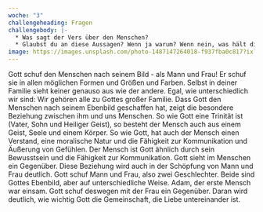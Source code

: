 ```yaml
---
woche: "3"
challengeheading: Fragen
challengebody: |-
  * Was sagt der Vers über den Menschen?
  * Glaubst du an diese Aussagen? Wenn ja warum? Wenn nein, was hält dich ab?
image: https://images.unsplash.com/photo-1487147264018-f937fba0c817?ixlib=rb-1.2.1&ixid=eyJhcHBfaWQiOjEyMDd9&auto=format&fit=crop&w=1650&q=80
---
```


Gott schuf den Menschen nach seinem Bild - als Mann und Frau!
Er schuf sie in allen möglichen Formen und Größen und Farben. Selbst in deiner Familie sieht keiner genauso aus wie der andere. Egal, wie unterschiedlich wir sind: Wir gehören alle zu Gottes großer Familie. Dass Gott den Menschen nach seinem Ebenbild geschaffen hat, zeigt die besondere Beziehung zwischen ihm und uns Menschen. So wie Gott eine Trinität ist (Vater, Sohn und Heiliger Geist), so besteht der Mensch auch aus einem Geist, Seele und einem Körper. So wie Gott, hat auch der Mensch einen Verstand, eine moralische Natur und die Fähigkeit zur Kommunikation und Äußerung von Gefühlen. Der Mensch ist Gott ähnlich durch sein Bewusstsein und die Fähigkeit zur Kommunikation. Gott sieht im Menschen ein Gegenüber. Diese Beziehung wird auch in der Schöpfung von Mann und Frau deutlich. Gott schuf Mann und Frau, also zwei Geschlechter. Beide sind Gottes Ebenbild, aber auf unterschiedliche Weise. Adam, der erste Mensch war einsam. Gott schuf deswegen mit der Frau ein Gegenüber. Daran wird deutlich, wie wichtig Gott die Gemeinschaft, die Liebe untereinander ist.
